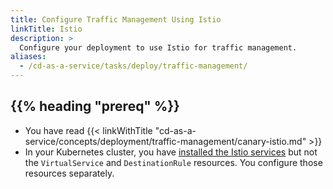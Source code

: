 ```yaml
---
title: Configure Traffic Management Using Istio
linkTitle: Istio
description: >
  Configure your deployment to use Istio for traffic management.
aliases:
  - /cd-as-a-service/tasks/deploy/traffic-management/
---
```


## {{% heading "prereq" %}}

* You have read {{< linkWithTitle "cd-as-a-service/concepts/deployment/traffic-management/canary-istio.md" >}}
* In your Kubernetes cluster, you have [installed the Istio services](https://istio.io/latest/docs/setup/getting-started/) but not the `VirtualService` and `DestinationRule` resources. You configure those resources separately. 


